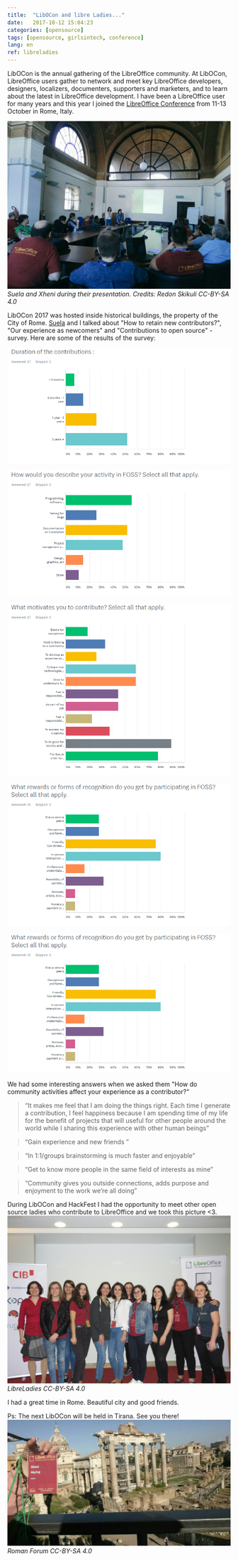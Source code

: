 ```yaml
---
title:  "LibOCon and libre Ladies..."
date:   2017-10-12 15:04:23
categories: [opensource]
tags: [opensource, girlsintech, conference]
lang: en
ref: libreladies
---
```

LibOCon is the annual gathering of the LibreOffice community. At LibOCon, LibreOffice users gather to network and meet key LibreOffice developers, designers, localizers, documenters, supporters and marketers, and to learn about the latest in LibreOffice development.
I have been a LibreOffice user for many years and this year I joined the [LibreOffice Conference](https://conference.libreoffice.org/) from 11-13 October in Rome, Italy.


![liboCon](/images/icontributed.jpg "LibOCOn CC-BY-SA 4.0")
*Suela and Xheni during their presentation. Credits: Redon Skikuli CC-BY-SA 4.0* 

LibOCon 2017 was hosted inside historical buildings, the property of the City of Rome. 
[Suela](https://twitter.com/Suela_Palushi) and I talked  about "How to retain new contributors?",
"Our experience as newcomers" and "Contributions to open source" - survey. Here are some of the results of the survey: 


![liboCon](/images/libocon.png "LibOCOn CC-BY-SA 4.0")

![liboCon](/images/libocon2.png "LibOCOn CC-BY-SA 4.0")

![liboCon](/images/libocon6.png "LibOCOn CC-BY-SA 4.0")

![liboCon](/images/libocon5.png "LibOCOn CC-BY-SA 4.0")

![liboCon](/images/libocon7.png "LibOCOn CC-BY-SA 4.0")

We had some interesting answers when  we asked them "How do community activities affect your experience as a contributor?"
>“It makes me feel that I am doing the things right. Each time I generate a contribution, I feel
happiness because I am spending time of my life for the benefit of projects that will useful for other people around the world while I sharing this experience with other human beings”

>“Gain experience and new friends ”

>“In 1:1/groups brainstorming is much faster and enjoyable”

>“Get to know more people in the same field of interests as mine”

>“Community gives you outside connections, adds purpose and enjoyment to the work we’re all doing”

During LibOCon and HackFest I had the opportunity to meet other open source ladies who contribute to LibreOffice and we took this picture <3. 
![liboCon](/images/librecon.jpg "LibOCOn CC-BY-SA 4.0")
*LibreLadies CC-BY-SA 4.0*  

I had a great time in Rome. Beautiful city and good friends.

Ps: The next LibOCon will be held in Tirana. See you there!
![liboCon](/images/romanforum.jpg "LibOCOn CC-BY-SA 4.0")
*Roman Forum CC-BY-SA 4.0*  




